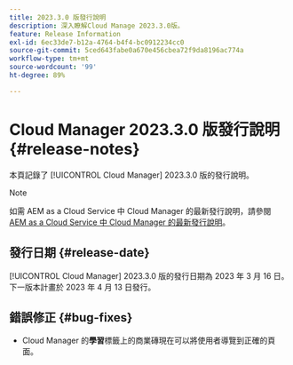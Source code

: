 ```yaml
---
title: 2023.3.0 版發行說明
description: 深入瞭解Cloud Manage 2023.3.0版。
feature: Release Information
exl-id: 6ec33de7-b12a-4764-b4f4-bc0912234cc0
source-git-commit: 5ced643fabe0a670e456cbea72f9da8196ac774a
workflow-type: tm+mt
source-wordcount: '99'
ht-degree: 89%

---
```


# Cloud Manager 2023.3.0 版發行說明 {#release-notes}

本頁記錄了 [!UICONTROL Cloud Manager] 2023.3.0 版的發行說明。

>[!NOTE]
>
>如需 AEM as a Cloud Service 中 Cloud Manager 的最新發行說明，請參閱 [AEM as a Cloud Service 中 Cloud Manager 的最新發行說明](https://experienceleague.adobe.com/zh-hant/docs/experience-manager-cloud-service/content/release-notes/cloud-manager/current)。

## 發行日期 {#release-date}

[!UICONTROL Cloud Manager] 2023.3.0 版的發行日期為 2023 年 3 月 16 日。下一版本計畫於 2023 年 4 月 13 日發行。

## 錯誤修正 {#bug-fixes}

* Cloud Manager 的&#x200B;**學習**&#x200B;標籤上的商業磚現在可以將使用者導覽到正確的頁面。
